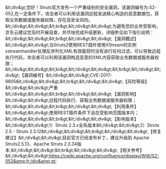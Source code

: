 &amp;lt;div&amp;gt;您好！Struts官方发布一个严重级别的安全漏洞，该漏洞编号为:S2-052,在一定条件下，攻击者可以利用该漏洞远程发送精心构造的恶意数据包，获取业务数据或服务器权限，存在高安全风险。&amp;lt;/div&amp;gt;&amp;lt;div&amp;gt;&amp;lt;br&amp;gt;&amp;lt;/div&amp;gt;&amp;lt;div&amp;gt;为避免您的业务受影响，京东云建议您及时开展自查，并尽快完成升级更新，详细参见如下指引说明：&amp;lt;/div&amp;gt;&amp;lt;div&amp;gt;&amp;lt;br&amp;gt;&amp;lt;/div&amp;gt;&amp;lt;div&amp;gt;【漏洞概述】&amp;lt;/div&amp;gt;&amp;lt;div&amp;gt;当Struts2使用REST插件使用XStream的实例xstreamhandler处理反序列化XML有效载荷时没有进行任何过滤，可以导致远程执行代码，攻击者可以利用该漏洞构造恶意的XML内容获取业务数据或服务器权限；&amp;lt;/div&amp;gt;&amp;lt;div&amp;gt;&amp;lt;br&amp;gt;&amp;lt;/div&amp;gt;&amp;lt;div&amp;gt;&amp;lt;br&amp;gt;&amp;lt;/div&amp;gt;&amp;lt;div&amp;gt;【漏洞编号】&amp;lt;/div&amp;gt;&amp;lt;div&amp;gt;CVE-2017-9805&amp;lt;/div&amp;gt;&amp;lt;div&amp;gt;&amp;lt;br&amp;gt;&amp;lt;/div&amp;gt;&amp;lt;div&amp;gt;【风险等级】&amp;lt;/div&amp;gt;&amp;lt;div&amp;gt;严重&amp;lt;/div&amp;gt;&amp;lt;div&amp;gt;&amp;lt;br&amp;gt;&amp;lt;/div&amp;gt;&amp;lt;div&amp;gt;【漏洞影响】&amp;lt;/div&amp;gt;&amp;lt;div&amp;gt;远程代码执行、获取业务数据或服务器权限；&amp;lt;/div&amp;gt;&amp;lt;div&amp;gt;&amp;lt;br&amp;gt;&amp;lt;/div&amp;gt;&amp;lt;div&amp;gt;【利用条件】&amp;lt;/div&amp;gt;&amp;lt;div&amp;gt;使用REST插件条件下且在受影响范围版本内；&amp;lt;/div&amp;gt;&amp;lt;div&amp;gt;&amp;lt;br&amp;gt;&amp;lt;/div&amp;gt;&amp;lt;div&amp;gt;【影响版本】&amp;lt;/div&amp;gt;&amp;lt;div&amp;gt;1）Struts 2.3.x全系版本&amp;lt;/div&amp;gt;&amp;lt;div&amp;gt;2）Struts 2.5 - Struts 2.5.12&amp;lt;/div&amp;gt;&amp;lt;div&amp;gt;&amp;lt;br&amp;gt;&amp;lt;/div&amp;gt;&amp;lt;div&amp;gt;【修复建议】&amp;lt;/div&amp;gt;&amp;lt;div&amp;gt;目前官方已经发布补丁，建议升级到 Apache Struts2.5.13、Apache Struts 2.3.34版本;&amp;lt;/div&amp;gt;&amp;lt;div&amp;gt;&amp;lt;br&amp;gt;&amp;lt;/div&amp;gt;&amp;lt;div&amp;gt;【相关参考】&amp;lt;/div&amp;gt;&amp;lt;div&amp;gt;https://cwiki.apache.org/confluence/display/WW/S2-052&amp;lt;/div&amp;gt;